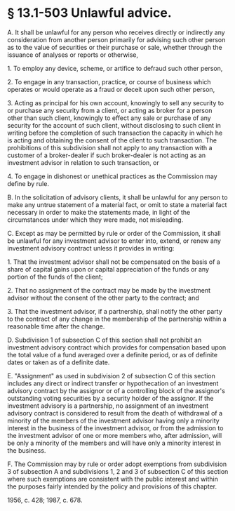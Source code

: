 # § 13.1-503 Unlawful advice.

<p>A. It shall be unlawful for any person who receives directly or indirectly any consideration from another person primarily for advising such other person as to the value of securities or their purchase or sale, whether through the issuance of analyses or reports or otherwise,</p><p>1. To employ any device, scheme, or artifice to defraud such other person,</p><p>2. To engage in any transaction, practice, or course of business which operates or would operate as a fraud or deceit upon such other person,</p><p>3. Acting as principal for his own account, knowingly to sell any security to or purchase any security from a client, or acting as broker for a person other than such client, knowingly to effect any sale or purchase of any security for the account of such client, without disclosing to such client in writing before the completion of such transaction the capacity in which he is acting and obtaining the consent of the client to such transaction. The prohibitions of this subdivision shall not apply to any transaction with a customer of a broker-dealer if such broker-dealer is not acting as an investment advisor in relation to such transaction, or</p><p>4. To engage in dishonest or unethical practices as the Commission may define by rule.</p><p>B. In the solicitation of advisory clients, it shall be unlawful for any person to make any untrue statement of a material fact, or omit to state a material fact necessary in order to make the statements made, in light of the circumstances under which they were made, not misleading.</p><p>C. Except as may be permitted by rule or order of the Commission, it shall be unlawful for any investment advisor to enter into, extend, or renew any investment advisory contract unless it provides in writing:</p><p>1. That the investment advisor shall not be compensated on the basis of a share of capital gains upon or capital appreciation of the funds or any portion of the funds of the client;</p><p>2. That no assignment of the contract may be made by the investment advisor without the consent of the other party to the contract; and</p><p>3. That the investment advisor, if a partnership, shall notify the other party to the contract of any change in the membership of the partnership within a reasonable time after the change.</p><p>D. Subdivision 1 of subsection C of this section shall not prohibit an investment advisory contract which provides for compensation based upon the total value of a fund averaged over a definite period, or as of definite dates or taken as of a definite date.</p><p>E. "Assignment" as used in subdivision 2 of subsection C of this section includes any direct or indirect transfer or hypothecation of an investment advisory contract by the assignor or of a controlling block of the assignor's outstanding voting securities by a security holder of the assignor. If the investment advisory is a partnership, no assignment of an investment advisory contract is considered to result from the death of withdrawal of a minority of the members of the investment advisor having only a minority interest in the business of the investment advisor, or from the admission to the investment advisor of one or more members who, after admission, will be only a minority of the members and will have only a minority interest in the business.</p><p>F. The Commission may by rule or order adopt exemptions from subdivision 3 of subsection A and subdivisions 1, 2 and 3 of subsection C of this section where such exemptions are consistent with the public interest and within the purposes fairly intended by the policy and provisions of this chapter.</p><p>1956, c. 428; 1987, c. 678.</p>